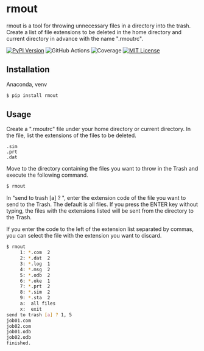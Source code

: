 # rmout

rmout is a tool for throwing unnecessary files in a directory into the trash.
Create a list of file extensions to be deleted in the home directory and current directory in advance with the name ".rmoutrc".

[![PyPI Version](https://img.shields.io/pypi/v/rmout.svg??style=flat)](https://pypi.org/project/rmout/)
![GitHub Actions](https://github.com/simulation-lab/rmout/workflows/GitHub%20Actions/badge.svg)
![Coverage](https://labs.psycho-frame.com/github/workflows/rmout/badge-coverage.svg)
[![MIT License](http://img.shields.io/badge/license-MIT-blue.svg?style=flat)](LICENSE)


## Installation


Anaconda, venv

```sh
$ pip install rmout
```


## Usage

Create a ".rmoutrc" file under your home directory or current directory.
In the file, list the extensions of the files to be deleted.

```.rmoutrc
.sim
.prt
.dat
```

Move to the directory containing the files you want to throw in the Trash and execute the following command.

```sh
$ rmout
```

In "send to trash [a] ? ", enter the extension code of the file you want to send to the Trash. The default is all files. If you press the ENTER key without typing, the files with the extensions listed will be sent from the directory to the Trash.

If you enter the code to the left of the extension list separated by commas, you can select the file with the extension you want to discard.


```sh
$ rmout
     1: *.com  2
     2: *.dat  2
     3: *.log  1
     4: *.msg  2
     5: *.odb  2
     6: *.oke  1
     7: *.prt  2
     8: *.sim  2
     9: *.sta  2
     a:  all files
     x:  exit
send to trash [a] ? 1, 5
job01.com
job02.com
job01.odb
job02.odb
finished.
```
